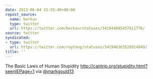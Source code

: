 ```yaml
---
date: 2013-06-04 15:55:40+00:00
repost_source:
  name: berkun
  type: twitter
  url: https://twitter.com/berkun/statuses/341944895457611776/
source: twitter
syndicated:
- type: twitter
  url: https://twitter.com/roytang/statuses/341946363526914049/
title: ''
---
```


The Basic Laws of Human Stupidity http://cantrip.org/stupidity.html?seenIEPage=1 via [@markgould13](https://twitter.com/markgould13/)